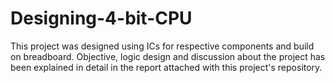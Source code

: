 # Designing-4-bit-CPU
This project was designed using ICs for respective components and build on breadboard. Objective, logic design and discussion about the project has been explained in detail in the report attached with this project's repository.
